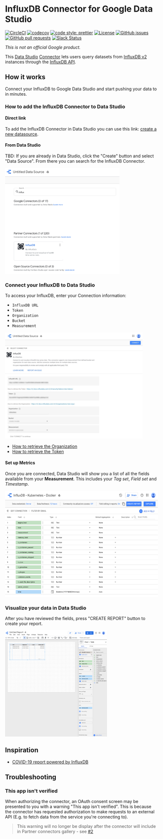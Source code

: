 # InfluxDB Connector for Google Data Studio

[![CircleCI](https://circleci.com/gh/bonitoo-io/influxdb-gds-connector.svg?style=svg)](https://circleci.com/gh/bonitoo-io/influxdb-gds-connector)
[![codecov](https://codecov.io/gh/bonitoo-io/influxdb-gds-connector/branch/master/graph/badge.svg)](https://codecov.io/gh/bonitoo-io/influxdb-gds-connector)
[![code style: prettier](https://img.shields.io/badge/code_style-prettier-ff69b4.svg)](https://github.com/prettier/prettier)
[![License](https://img.shields.io/github/license/bonitoo-io/influxdb-gds-connector.svg)](https://github.com/bonitoo-io/influxdb-gds-connector/blob/master/LICENSE)
[![GitHub issues](https://img.shields.io/github/issues-raw/bonitoo-io/influxdb-gds-connector.svg)](https://github.com/bonitoo-io/influxdb-gds-connector/issues)
[![GitHub pull requests](https://img.shields.io/github/issues-pr-raw/bonitoo-io/influxdb-gds-connector.svg)](https://github.com/bonitoo-io/influxdb-gds-connector/pulls)
[![Slack Status](https://img.shields.io/badge/slack-join_chat-white.svg?logo=slack&style=social)](https://www.influxdata.com/slack)

*This is not an official Google product.*

This [Data Studio] [Connector] lets users query datasets from [InfluxDB v2] instances through the [InfluxDB API].
## How it works

Connect your InfluxDB to Google Data Studio and start pushing  your data to in minutes.

### How to add the InfluxDB Connector to Data Studio

#### Direct link

To add the InfluxDB Connector in Data Studio you can use this link: [create a new datasource](https://datastudio.google.com/u/0/datasources/create?connectorId=AKfycbwhJChhmMypQvNlihgRJMAhCb8gaM3ii9oUNWlW_Cp2PbJSfqeHfPyjNVp15iy9ltCs). 

#### From Data Studio

TBD: If you are already in Data Studio, click the "Create" button and select "Data Source". From there you can search for the InfluxDB Connector.

<img src="docs/datastudio-connector.png" height="350px">

### Connect your InfluxDB to Data Studio

To access your InfluxDB, enter your Connection information: 

- `InfluxDB URL` 
- `Token` 
- `Organization` 
- `Bucket` 
- `Measurement` 

<img src="docs/datastudio-connection.jpg" height="350px">

- [How to retrieve the Organization](https://v2.docs.influxdata.com/v2.0/organizations/view-orgs/)
- [How to retrieve the Token](https://v2.docs.influxdata.com/v2.0/security/tokens/view-tokens/)

#### Set up Metrics

Once you are connected, Data Studio will show you a list of all the fields available from your **Measurement**. 
This includes your _Tag set_, _Field set_ and _Timestamp_. 

<img src="docs/datastudio-fields.png" height="350px">

### Visualize your data in Data Studio

After you have reviewed the fields, press "CREATE REPORT" button to create your report. 

<img src="docs/datastudio-report.png" height="350px">

## Inspiration

- [COVID-19 report powered by InfluxDB](/examples/)

## Troubleshooting

### This app isn't verified

When authorizing the connector, an OAuth consent screen may be presented to you with a warning "This app isn't verified". 
This is because the connector has requested authorization to make requests to an external API (E.g. to fetch data from the service you're connecting to). 

> This warning will no longer be display after the connector will include in Partner connectors gallery - see [#2](https://github.com/bonitoo-io/influxdb-gds-connector/issues/2)

[Data Studio]: https://datastudio.google.com
[Connector]: https://developers.google.com/datastudio/connector
[InfluxDB v2]: https://www.influxdata.com/products/influxdb-overview/influxdb-2-0/
[InfluxDB API]: https://v2.docs.influxdata.com/v2.0/reference/api/
